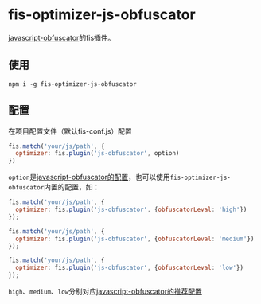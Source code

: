 # fis-optimizer-js-obfuscator
[javascript-obfuscator](https://github.com/javascript-obfuscator/javascript-obfuscator)的fis插件。

## 使用

```
npm i -g fis-optimizer-js-obfuscator
```

## 配置

在项目配置文件（默认fis-conf.js）配置

```javascript
fis.match('your/js/path', {
  optimizer: fis.plugin('js-obfuscator', option)
})
```

`option`是[javascript-obfuscator的配置](https://github.com/javascript-obfuscator/javascript-obfuscator#options)，也可以使用`fis-optimizer-js-obfuscator`内置的配置，如：

```javascript
fis.match('your/js/path', {
  optimizer: fis.plugin('js-obfuscator', {obfuscatorLeval: 'high'})
});

fis.match('your/js/path', {
  optimizer: fis.plugin('js-obfuscator', {obfuscatorLeval: 'medium'})
});

fis.match('your/js/path', {
  optimizer: fis.plugin('js-obfuscator', {obfuscatorLeval: 'low'})
});
```

`high`、`medium`、`low`分别对应[javascript-obfuscator的推荐配置](https://github.com/javascript-obfuscator/javascript-obfuscator#high-obfuscation-low-performance)
